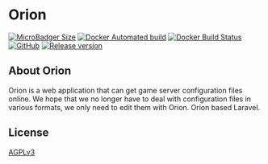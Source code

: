 # Orion

[![MicroBadger Size](https://img.shields.io/microbadger/image-size/fspnetwork/orion.svg?style=for-the-badge)](https://microbadger.com/#/images/fspnetwork/orion)
[![Docker Automated build](https://img.shields.io/docker/automated/fspnetwork/orion.svg?style=for-the-badge)](https://hub.docker.com/r/fspnetwork/orion/)
[![Docker Build Status](https://img.shields.io/docker/build/fspnetwork/orion.svg?style=for-the-badge)](https://hub.docker.com/r/fspnetwork/orion/)
[![GitHub](https://img.shields.io/github/license/fspnet/orion.svg?style=for-the-badge)](https://github.com/fspnet/orion/blob/master/LICENSE)
[![Release version](https://img.shields.io/github/release/fspnet/orion.svg?style=for-the-badge)](https://github.com/FSPNet/Orion/releases)

## About Orion

Orion is a web application that can get game server configuration files online. We hope that we no longer have to deal with configuration files in various formats, we only need to edit them with Orion. Orion based Laravel.

## License

[AGPLv3](LICENSE)
